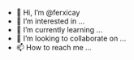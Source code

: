 - 👋 Hi, I’m @ferxicay
- 👀 I’m interested in ...
- 🌱 I’m currently learning ...
- 💞️ I’m looking to collaborate on ...
- 📫 How to reach me ...

<!---
ferxicay/ferxicay is a ✨ special ✨ repository because its `README.md` (this file) appears on your GitHub profile.
You can click the Preview link to take a look at your changes.
--->

